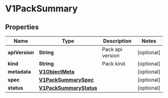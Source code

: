 # V1PackSummary

## Properties
Name | Type | Description | Notes
------------ | ------------- | ------------- | -------------
**apiVersion** | **String** | Pack api version |  [optional]
**kind** | **String** | Pack kind |  [optional]
**metadata** | [**V1ObjectMeta**](V1ObjectMeta.md) |  |  [optional]
**spec** | [**V1PackSummarySpec**](V1PackSummarySpec.md) |  |  [optional]
**status** | [**V1PackSummaryStatus**](V1PackSummaryStatus.md) |  |  [optional]
